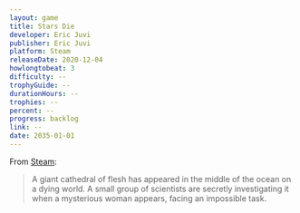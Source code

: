 ```yaml
---
layout: game
title: Stars Die
developer: Eric Juvi
publisher: Eric Juvi
platform: Steam
releaseDate: 2020-12-04
howlongtobeat: 3
difficulty: --
trophyGuide: --
durationHours: --
trophies: --
percent: --
progress: backlog
link: --
date: 2035-01-01
---
```


From [Steam](https://store.steampowered.com/app/1457740/Stars_Die/):

> A giant cathedral of flesh has appeared in the middle of the ocean on a dying world. A small group of scientists are secretly investigating it when a mysterious woman appears, facing an impossible task.
